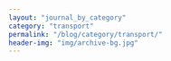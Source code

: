 ```yaml
---
layout: "journal_by_category"
category: "transport"
permalink: "/blog/category/transport/"
header-img: "img/archive-bg.jpg"
---
```

